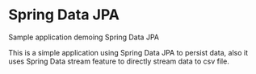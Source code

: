 Spring Data JPA
====================

Sample application demoing Spring Data JPA

This is a simple application using Spring Data JPA to persist data, also it uses Spring Data stream feature to directly stream data to csv file.